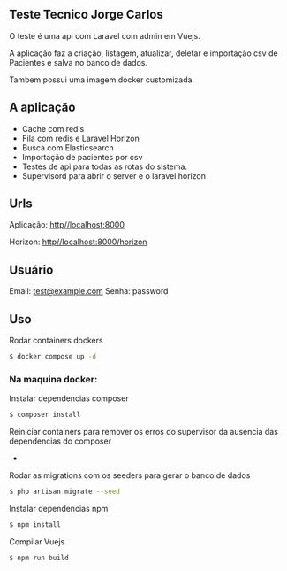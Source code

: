 ## Teste Tecnico Jorge Carlos

O teste é uma api com Laravel com admin em Vuejs.

A aplicação faz a criação, listagem, atualizar, deletar e importação csv de Pacientes e salva no banco de dados.

Tambem possui uma imagem docker customizada.

## A aplicação

- Cache com redis
- Fila com redis e Laravel Horizon
- Busca com Elasticsearch
- Importação de pacientes por csv
- Testes de api para todas as rotas do sistema.
- Supervisord para abrir o server e o laravel horizon

## Urls

Aplicação: [http//localhost:8000]()

Horizon: [http//localhost:8000/horizon]()


## Usuário

Email: test@example.com
Senha: password

## Uso

Rodar containers dockers

```bash
$ docker compose up -d
```

### Na maquina docker:

Instalar dependencias composer

```bash
$ composer install
```

Reiniciar containers para remover os erros do supervisor da ausencia das dependencias do composer

-

Rodar as migrations com os seeders para gerar o banco de dados 

```bash
$ php artisan migrate --seed
```

Instalar dependencias npm

```bash
$ npm install
```

Compilar Vuejs

```bash
$ npm run build
```
